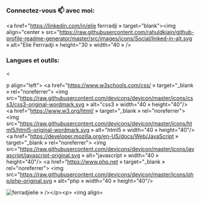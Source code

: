 


<h3 align="left">Connectez-vous 📫 avec moi:</h3><p align="left">




<a href="https://linkedin.com/in/elie ferrradji » target="blank"><img align="center » src="https://raw.githubusercontent.com/rahuldkjain/github-profile-readme-generator/master/src/images/icons/Social/linked-in-alt.svg » alt="Elie Ferrradji » height="30 » width="40 » /></a></p><h3 align="left">Langues et outils:</h3>

<

p align="left"> <a href="https://www.w3schools.com/css/ » target="_blank » rel="noreferrer"> <img src="https://raw.githubusercontent.com/devicons/devicon/master/icons/css3/css3-original-wordmark.svg » alt="css3 » width="40 » height="40"/> </a> <a href="https://www.w3.org/html/ » target="_blank » rel="noreferrer"> <img src="https://raw.githubusercontent.com/devicons/devicon/master/icons/html5/html5-original-wordmark.svg » alt="html5 » width="40 » height="40"/> </a> <a href="https://developer.mozilla.org/en-US/docs/Web/JavaScript » target="_blank » rel="noreferrer"> <img src="https://raw.githubusercontent.com/devicons/devicon/master/icons/javascript/javascript-original.svg » alt="javascript » width="40 » height="40"/> </a> <a href="https://www.php.net » target="_blank » rel="noreferrer"> <img src="https://raw.githubusercontent.com/devicons/devicon/master/icons/php/php-original.svg » alt="php » width="40 » height="40"/> </a> </p>

<p><img align="left » src="https://github-readme-stats.vercel.app/api/top-langs?username=ferradjielie&show_icons=true&locale=en&layout=compact » alt="ferradjielie » /></p><p>&nbsp;<img align="center » src="https://github-readme-stats.vercel.app/api?username=ferradjielie&show_icons=true&locale=en » alt="ferradjielie » /></p>



<!--
**ferradjielie/ferradjielie** is a ✨ _special_ ✨ repository because its `README.md` (this file) appears on your GitHub profile.

Here are some ideas to get you started:

- 🔭 I’m currently working on ...
- 🌱 I’m currently learning ...
- 👯 I’m looking to collaborate on ...
- 🤔 I’m looking for help with ...
- 💬 Ask me about ...
- 📫 How to reach me: ...
- 😄 Pronouns: ...
- ⚡ Fun fact: ...
-->
